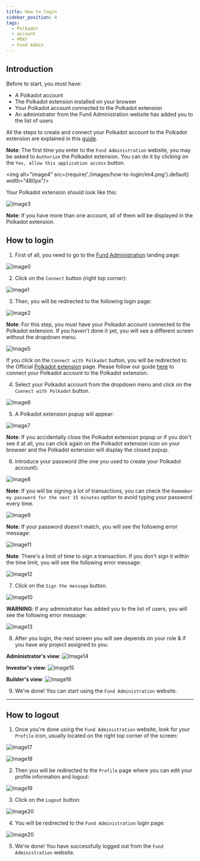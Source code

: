 ```yaml
---
title: How to login
sidebar_position: 4
tags:
  - Polkadot
  - account
  - PRXY
  - Fund Admin
---
```


<head>
  <title>Creating Your First Polkadot Account</title>
  <meta charSet="utf-8" />
  <meta property="og:image" content="https://docs.hashed.network/img/fund-admin.png" />
  <meta property="og:description" content="On-chain, triple entry accounting protocol generates journal files from Native Bitcoin Vaults and enables vault administrators to run balance sheets and income statements" />
  <meta property="og:title" content="Creating Your First Polkadot Account" />
  <meta property="og:url" content="https://docs.hashed.network/docs/fund-admin/polkadot-account" />
</head>

## **Introduction**
Before to start, you must have:
- A Polkadot account
- The Polkadot extension installed on your browser
- Your Polkadot account connected to the Polkadot extension
- An administrator from the Fund Administration website has added you to the list of users

All the steps to create and
connect your Polkadot account to the Polkadot extension are explained in this [guide](./polkadot-account.md#introduction).

**Note**: The first time you enter to the `Fund Administration` website, you may be asked to `Authorize` the Polkadot extension. You can do it by clicking on the `Yes, allow this application access` button.

<img alt="image4" src={require('./images/how-to-login/im4.png').default} width="480px"/>

Your Polkadot extension should look like this:

![Image3](./images/how-to-login/im3.png)

**Note**: If you have more than one account, all of them will be displayed in the Polkadot extension.


## **How to login**
1. First of all, you need to go to the [Fund Administration](https://prxyco.com/) landing page:

![Image0](./images/how-to-login/im0.png)

2. Click on the `Connect` button (right top corner):

![Image1](./images/how-to-login/im1.png)

3. Then, you will be redirected to the following login page:

![Image2](./images/how-to-login/im2.png)

**Note**: For this step, you must have your Polkadot account connected to the Polkadot extension. If you haven't done it yet, you will see a different screen without the dropdown menu.

![Image5](./images/how-to-login/im5.png)

If you click on the `Connect with Polkadot` button, you will be redirected to the Official [Polkadot extension](https://polkadot.js.org/extension/) page.
Please follow our guide [here](./polkadot-account.md#introduction) to connect your Polkadot account to the Polkadot extension.

4. Select your Polkadot account from the dropdown menu and click on the `Connect with Polkadot` button.

![Image6](./images/how-to-login/im6.png)

5. A Polkadot extension popup will appear:

![Image7](./images/how-to-login/im7.png)

**Note**: If you accidentally close the Polkadot extension popup or if you don't see it at all, you can click again on the Polkadot extension icon on your browser and the Polkadot extension will display the closed popup.

6. Introduce your password (the one you used to create your Polkadot account):

![Image8](./images/how-to-login/im8.png)

**Note**: If you will be signing a lot of transactions, you can check the `Remember my password for the next 15 minutes` option to avoid typing your password every time.

![Image9](./images/how-to-login/im9.png)

**Note**: If your password doesn't match, you will see the following error message:

![Image11](./images/how-to-login/im11.png)

**Note**: There's a limit of time to sign a transaction. If you don't sign it within the time limit, you will see the following error message:

![Image12](./images/how-to-login/im12.png)

7. Click on the `Sign the message` button.

![Image10](./images/how-to-login/im10.png)

**WARNING**: If any administrator has added you to the list of users, you will see the following error message:

![Image13](./images/how-to-login/im13.png)

8. After you login, the next screen you will see depends on your role & if you have any project assigned to you:

**Administrator's view**:
![Image14](./images/how-to-login/im14.png)

**Investor's view**:
![Image15](./images/how-to-login/im15.png)

**Builder's view**:
![Image16](./images/how-to-login/im16.png)

9. We're done! You can start using the `Fund Administration` website.

--- 

## **How to logout**
1. Once you're done using the `Fund Administration` website, look for your `Profile` icon, usually located on the right top corner of the screen:

![Image17](./images/how-to-login/im17.png)

![Image18](./images/how-to-login/im18.png)

2. Then you will be redirected to the `Profile` page where you can edit your profile information and logout:

![Image19](./images/how-to-login/im19.png)

3. Click on the `Logout` button:

![Image20](./images/how-to-login/im20.png)

4. You will be redirected to the `Fund Administration` login page:

![Image20](./images/how-to-login/im2.png)

5. We're done! You have successfully logged out from the `Fund Administration` website.